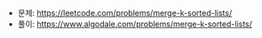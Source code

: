 - 문제: https://leetcode.com/problems/merge-k-sorted-lists/
- 풀이: https://www.algodale.com/problems/merge-k-sorted-lists/
